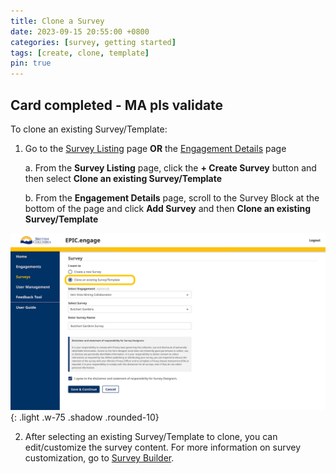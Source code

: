 ```yaml
---
title: Clone a Survey
date: 2023-09-15 20:55:00 +0800
categories: [survey, getting started] 
tags: [create, clone, template] 
pin: true
---
```


## Card completed - MA pls validate

To clone an existing Survey/Template:
1. Go to the [Survey Listing](/met-guide/posts/survey-listing/) page **OR** the [Engagement Details](/met-guide/posts/engagement-details/) page
   
    a. From the **Survey Listing** page, click the **+ Create Survey** button and then select **Clone an existing Survey/Template**

    b. From the **Engagement Details** page, scroll to the Survey Block at the bottom of the page and click **Add Survey** and then **Clone an existing Survey/Template**
   
  ![Clone Survey from tab](/assets/UserGuideImages/Images/clone-survey/clone-survey-image-of-clone-survey-through-survey-tab_.png){: .light .w-75 .shadow .rounded-10}  

2. After selecting an existing Survey/Template to clone, you can edit/customize the survey content. For more information on survey customization, go to [Survey Builder](/met-guide/posts/survey-builder/).
